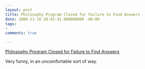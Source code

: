 ```yaml
---
layout: post
title: Philosophy Program Closed for Failure to Find Answers
date: 2009-11-16 20:42:41.000000000 -06:00
tags:
- 
comments: true

---
```

<p><a href="http://www.chaser.com.au/news-mainmenu-26/general-mainmenu-101/3516-unis-axe-philosophy-departments-for-failing-to-find-answers">Philosophy Program Closed for Failure to Find Answers</a>
<div class="link_description">
<p>Very funny, in an uncomfortable sort of way.</p>
</div>
